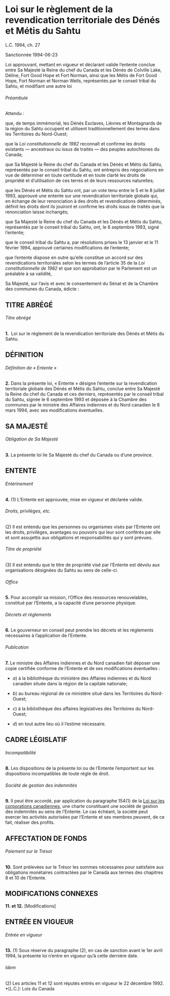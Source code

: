 # Loi sur le règlement de la revendication territoriale des Dénés et Métis du Sahtu

L.C. 1994, ch. 27

Sanctionnée 1994-06-23

Loi approuvant, mettant en vigueur et déclarant valide l’entente conclue entre Sa Majesté la Reine du chef du Canada et les Dénés de Colville Lake, Déline, Fort Good Hope et Fort Norman, ainsi que les Métis de Fort Good Hope, Fort Norman et Norman Wells, représentés par le conseil tribal du Sahtu, et modifiant une autre loi

###### Préambule

Attendu :

que, de temps immémorial, les Dénés Esclaves, Lièvres et Montagnards de la région du Sahtu occupent et utilisent traditionnellement des terres dans les Territoires du Nord-Ouest;

que la _Loi constitutionnelle de 1982_ reconnaît et confirme les droits existants — ancestraux ou issus de traités — des peuples autochtones du Canada;

que Sa Majesté la Reine du chef du Canada et les Dénés et Métis du Sahtu, représentés par le conseil tribal du Sahtu, ont entrepris des négociations en vue de déterminer en toute certitude et en toute clarté les droits de propriété et d’utilisation de ces terres et de leurs ressources naturelles;

que les Dénés et Métis du Sahtu ont, par un vote tenu entre le 5 et le 8 juillet 1993, approuvé une entente sur une revendication territoriale globale qui, en échange de leur renonciation à des droits et revendications déterminés, définit les droits dont ils jouiront et confirme les droits issus de traités que la renonciation laisse inchangés;

que Sa Majesté la Reine du chef du Canada et les Dénés et Métis du Sahtu, représentés par le conseil tribal du Sahtu, ont, le 6 septembre 1993, signé l’entente;

que le conseil tribal du Sahtu a, par résolutions prises le 13 janvier et le 11 février 1994, approuvé certaines modifications de l’entente;

que l’entente dispose en outre qu’elle constitue un accord sur des revendications territoriales selon les termes de l’article 35 de la _Loi constitutionnelle de 1982_ et que son approbation par le Parlement est un préalable à sa validité,

Sa Majesté, sur l’avis et avec le consentement du Sénat et de la Chambre des communes du Canada, édicte :

## TITRE ABRÉGÉ

###### Titre abrégé

**1.**  Loi sur le règlement de la revendication territoriale des Dénés et Métis du Sahtu.

## DÉFINITION

###### Définition de « Entente »

**2.** Dans la présente loi, « Entente » désigne l’entente sur la revendication territoriale globale des Dénés et Métis du Sahtu, conclue entre Sa Majesté la Reine du chef du Canada et ces derniers, représentés par le conseil tribal du Sahtu, signée le 6 septembre 1993 et déposée à la Chambre des communes par le ministre des Affaires indiennes et du Nord canadien le 8 mars 1994, avec ses modifications éventuelles.

## SA MAJESTÉ

###### Obligation de Sa Majesté

**3.** La présente loi lie Sa Majesté du chef du Canada ou d’une province.

## ENTENTE

###### Entérinement

**4.** (1) L’Entente est approuvée, mise en vigueur et déclarée valide.

###### Droits, privilèges, etc.

(2) Il est entendu que les personnes ou organismes visés par l’Entente ont les droits, privilèges, avantages ou pouvoirs qui leur sont conférés par elle et sont assujettis aux obligations et responsabilités qui y sont prévues.

###### Titre de propriété

(3) Il est entendu que le titre de propriété visé par l’Entente est dévolu aux organisations désignées du Sahtu au sens de celle-ci.

###### Office

**5.** Pour accomplir sa mission, l’Office des ressources renouvelables, constitué par l’Entente, a la capacité d’une personne physique.

###### Décrets et règlements

**6.** Le gouverneur en conseil peut prendre les décrets et les règlements nécessaires à l’application de l’Entente.

###### Publication

**7.** Le ministre des Affaires indiennes et du Nord canadien fait déposer une copie certifiée conforme de l’Entente et de ses modifications éventuelles :

  * _a_) à la bibliothèque du ministère des Affaires indiennes et du Nord canadien située dans la région de la capitale nationale;

  * _b_) au bureau régional de ce ministère situé dans les Territoires du Nord-Ouest;

  * _c_) à la bibliothèque des affaires législatives des Territoires du Nord-Ouest;

  * _d_) en tout autre lieu où il l’estime nécessaire.

## CADRE LÉGISLATIF

###### Incompatibilité

**8.** Les dispositions de la présente loi ou de l’Entente l’emportent sur les dispositions incompatibles de toute règle de droit.

###### Société de gestion des indemnités

**9.** Il peut être accordé, par application du paragraphe 154(1) de la [Loi sur les corporations canadiennes](/canada/fra/lois/C/C-1.8.md), une charte constituant une société de gestion des indemnités au sens de l’Entente. Le cas échéant, la société peut exercer les activités autorisées par l’Entente et ses membres peuvent, de ce fait, réaliser des profits.

## AFFECTATION DE FONDS

###### Paiement sur le Trésor

**10.** Sont prélevées sur le Trésor les sommes nécessaires pour satisfaire aux obligations monétaires contractées par le Canada aux termes des chapitres 8 et 10 de l’Entente.

## MODIFICATIONS CONNEXES

**11\. et 12.** [Modifications]

## ENTRÉE EN VIGUEUR

###### Entrée en vigueur

**13.** (1) Sous réserve du paragraphe (2), en cas de sanction avant le 1er avril 1994, la présente loi n’entre en vigueur qu’à cette dernière date.

###### Idem

(2) Les articles 11 et 12 sont réputés entrés en vigueur le 22 décembre 1992.
  *[L.C.]: Lois du Canada
